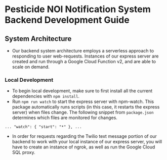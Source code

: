 # Pesticide NOI Notification System Backend Development Guide
## System Architecture
- Our backend system architecture employs a serverless approach to responding to user web-requests. Instances of our express server are created and run through a Google Cloud Function v2, and are able to scale on demand.

### Local Development
- To begin local development, make sure to first install all the current dependencies with `npm install`.
- Run `npm run watch` to start the express server with npm-watch. This package automatically runs scripts (in this case, it restarts the express server) when files change. The following snippet from `package.json` determines which files are monitored for changes.

`
...
  "watch": {
    "start": "*"
  },
...
`

- In order for requests regarding the Twilio text message portion of our backend to work with your local instance of our express server, you will have to create an instance of ngrok, as well as run the Google Cloud SQL proxy.